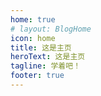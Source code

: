 ```yaml
---
home: true
# layout: BlogHome
icon: home
title: 这是主页
heroText: 这是主页
tagline: 学着吧！
footer: true
---
```

<!-- ## a
abc
## b
bcd
## c
cde
## d
def
## e
efg
## f
fgh -->